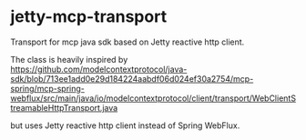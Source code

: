 # jetty-mcp-transport
Transport for mcp java sdk based on Jetty reactive http client.

The class is heavily inspired by https://github.com/modelcontextprotocol/java-sdk/blob/713ee1add0e29d184224aabdf06d024ef30a2754/mcp-spring/mcp-spring-webflux/src/main/java/io/modelcontextprotocol/client/transport/WebClientStreamableHttpTransport.java

but uses Jetty reactive http client instead of Spring WebFlux.